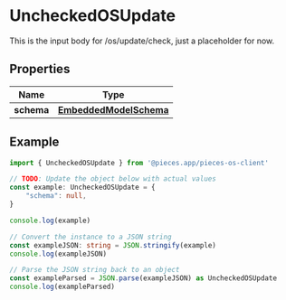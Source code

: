 
# UncheckedOSUpdate

This is the input body for /os/update/check, just a placeholder for now.

## Properties

Name | Type
------------ | -------------
**schema** | [**EmbeddedModelSchema**](EmbeddedModelSchema)

## Example

```typescript
import { UncheckedOSUpdate } from '@pieces.app/pieces-os-client'

// TODO: Update the object below with actual values
const example: UncheckedOSUpdate = {
    "schema": null,
}

console.log(example)

// Convert the instance to a JSON string
const exampleJSON: string = JSON.stringify(example)
console.log(exampleJSON)

// Parse the JSON string back to an object
const exampleParsed = JSON.parse(exampleJSON) as UncheckedOSUpdate
console.log(exampleParsed)
```


